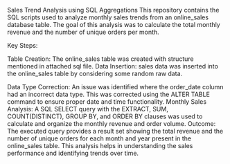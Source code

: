 Sales Trend Analysis using SQL Aggregations
This repository contains the SQL scripts used to analyze monthly sales trends from an online_sales database table. The goal of this analysis was to calculate the total monthly revenue and the number of unique orders per month.

Key Steps:

Table Creation: The online_sales table was created with structure mentioned in attached sql file.
Data Insertion: sales data was inserted into the online_sales table by considering some random raw data.

Data Type Correction: An issue was identified where the order_date column had an incorrect data type. This was corrected using the ALTER TABLE command to ensure proper date and time functionality.
Monthly Sales Analysis: A SQL SELECT query with the EXTRACT, SUM, COUNT(DISTINCT), GROUP BY, and ORDER BY clauses was used to calculate and organize the monthly revenue and order volume.
Outcome:
The executed query provides a result set showing the total revenue and the number of unique orders for each month and year present in the online_sales table. This analysis helps in understanding the sales performance and identifying trends over time.
